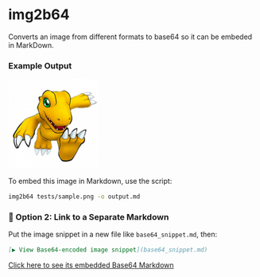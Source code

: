 # img2b64
Converts an image from different formats to base64 so it can be embeded in MarkDown.

### Example Output

![sample](tests/sample.png)

To embed this image in Markdown, use the script:

```bash
img2b64 tests/sample.png -o output.md
```

### 🧠 Option 2: Link to a Separate Markdown

Put the image snippet in a new file like `base64_snippet.md`, then:

```markdown
[▶️ View Base64-encoded image snippet](base64_snippet.md)
```
[Click here to see its embedded Base64 Markdown](tests/sampleInb64.md)